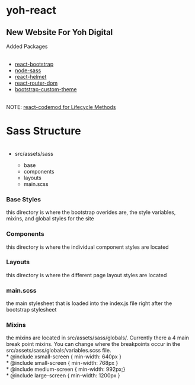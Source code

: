 # yoh-react
<h2>New Website For Yoh Digital</h2>
<p>Added Packages<p>
<ul><br/>
  <li><a href="https://react-bootstrap.github.io/">react-bootstrap</a></li>
  <li><a href="https://github.com/sass/node-sass">node-sass</a></li>
  <li><a href="https://www.npmjs.com/package/react-helmet">react-helmet</a></li>
  <li><a href="https://www.npmjs.com/package/react-router-dom">react-router-dom</a></li>
   <li><a href="https://getbootstrap.com/docs/4.4/getting-started/theming/"> bootstrap-custom-theme</a></li>
 </ul>
 <br/>
 NOTE: <a href="https://reactjs.org/blog/2019/08/08/react-v16.9.0.html#renaming-unsafe-lifecycle-methods">react-codemod for Lifecycle Methods</a>
 
# Sass Structure
<ul><br/>
  <li>src/assets/sass</li>
    <ul>
      <li>base</li>
      <li>components</li>
      <li>layouts</li>
      <li>main.scss</li>
    </ul>
 </ul>

<h3>Base Styles</h3>
this directory is where the bootstrap overides are, the style variables, mixins, and global styles for the site
<br/>
<h3>Components</h3>
this directory is where the individual component styles are located
<br/>
<h3>Layouts</h3>
this directory is where the different page layout styles are located
<br/>
<h3>main.scss</h3>
the main stylesheet that is loaded into the index.js file right after the bootstrap stylesheet
<h3>Mixins</h3>
the mixins are located in src/assets/sass/globals/. Currently there a 4 main break point mixins. You can change where the breakpoints occur in the src/assets/sass/globals/variables.scss file.
<br/>
* @include xsmall-screen { min-width: 640px }
<br/>
* @include small-screen { min-width: 768px }
<br/>
* @include medium-screen { min-width: 992px;}
<br/>
* @include large-screen { min-width: 1200px }



